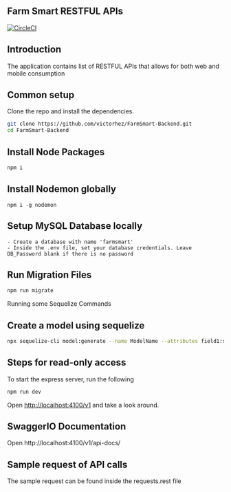 ## Farm Smart RESTFUL APIs

[![CircleCI](https://img.shields.io/circleci/project/github/contentful/the-example-app.nodejs.svg)](https://circleci.com/gh/contentful/the-example-app.nodejs)

## Introduction
The application contains list of RESTFUL APIs that allows for both web and mobile consumption

## Common setup

Clone the repo and install the dependencies.

```bash
git clone https://github.com/victorhez/FarmSmart-Backend.git
cd FarmSmart-Backend
```

## Install Node Packages
```bash
npm i
```

## Install Nodemon globally
```
npm i -g nodemon
```

## Setup MySQL Database locally

```
- Create a database with name 'farmsmart'
- Inside the .env file, set your database credentials. Leave DB_Password blank if there is no password
```

## Run Migration Files
```bash
npm run migrate
```

Running some Sequelize Commands

## Create a model using sequelize
```bash
npx sequelize-cli model:generate --name ModelName --attributes field1:string,field2:string,field3:string,field4:string
```

## Steps for read-only access

To start the express server, run the following

```bash
npm run dev
```

Open [http://localhost:4100/v1](http://localhost:4100/v1) and take a look around.

## SwaggerIO Documentation
Open http://localhost:4100/v1/api-docs/

## Sample request of API calls
The sample request can be found inside the requests.rest file
